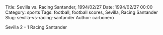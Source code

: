 Title: Sevilla vs. Racing Santander, 1994/02/27
Date: 1994/02/27 00:00
Category: sports
Tags: football, football scores, Sevilla, Racing Santander
Slug: sevilla-vs-racing-santander
Author: carbonero


Sevilla 2 - 1 Racing Santander
